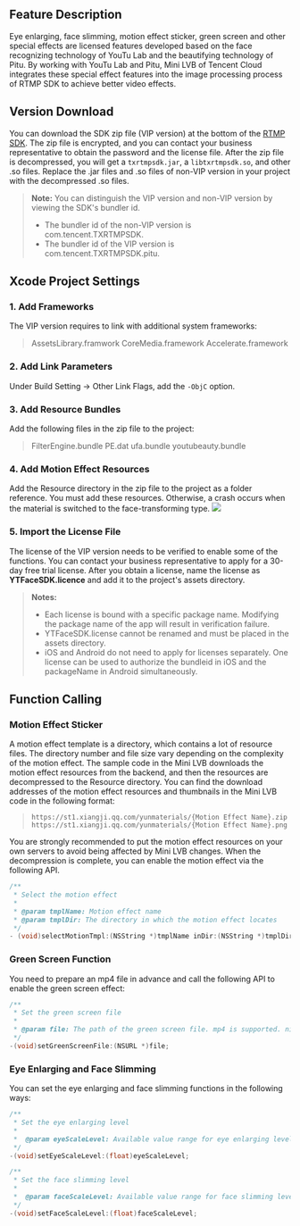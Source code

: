 ## Feature Description
Eye enlarging, face slimming, motion effect sticker, green screen and other special effects are licensed features developed based on the face recognizing technology of YouTu Lab and the beautifying technology of Pitu. By working with YouTu Lab and Pitu, Mini LVB of Tencent Cloud integrates these special effect features into the image processing process of RTMP SDK to achieve better video effects.

## Version Download
You can download the SDK zip file (VIP version) at the bottom of the [RTMP SDK](/doc/product/454/7873). The zip file is encrypted, and you can contact your business representative to obtain the password and the license file. After the zip file is decompressed, you will get a `txrtmpsdk.jar`, a `libtxrtmpsdk.so`, and other .so files. Replace the .jar files and .so files of non-VIP version in your project with the decompressed .so files.

> **Note:**
> You can distinguish the VIP version and non-VIP version by viewing the SDK's bundler id.
> - The bundler id of the non-VIP version is com.tencent.TXRTMPSDK.
> - The bundler id of the VIP version is com.tencent.TXRTMPSDK.pitu.

## Xcode Project Settings

### 1. Add Frameworks

The VIP version requires to link with additional system frameworks:
> AssetsLibrary.framwork
> CoreMedia.framework
> Accelerate.framework

### 2. Add Link Parameters

Under Build Setting -> Other Link Flags, add the `-ObjC` option.

### 3. Add Resource Bundles

Add the following files in the zip file to the project:

> FilterEngine.bundle
> PE.dat
> ufa.bundle
> youtubeauty.bundle

### 4. Add Motion Effect Resources

Add the Resource directory in the zip file to the project as a folder reference. You must add these resources. Otherwise, a crash occurs when the material is switched to the face-transforming type.
![](https://mc.qcloudimg.com/static/img/b7fac6b5e08b0ff245b17d29f7296b18/AAE85661-7601-4473-A338-747FB9A6981C.png)

### 5. Import the License File
The license of the VIP version needs to be verified to enable some of the functions. You can contact your business representative to apply for a 30-day free trial license.
After you obtain a license, name the license as **YTFaceSDK.licence** and add it to the project's assets directory.

> **Notes:**
> - Each license is bound with a specific package name. Modifying the package name of the app will result in verification failure.
> - YTFaceSDK.license cannot be renamed and must be placed in the assets directory.
> - iOS and Android do not need to apply for licenses separately. One license can be used to authorize the bundleid in iOS and the packageName in Android simultaneously.

## Function Calling

### Motion Effect Sticker

A motion effect template is a directory, which contains a lot of resource files. The directory number and file size vary depending on the complexity of the motion effect.
The sample code in the Mini LVB downloads the motion effect resources from the backend, and then the resources are decompressed to the Resource directory. You can find the download addresses of the motion effect resources and thumbnails in the Mini LVB code in the following format:
> `https://st1.xiangji.qq.com/yunmaterials/{Motion Effect Name}.zip`
> `https://st1.xiangji.qq.com/yunmaterials/{Motion Effect Name}.png`
>


You are strongly recommended to put the motion effect resources on your own servers to avoid being affected by Mini LVB changes.
When the decompression is complete, you can enable the motion effect via the following API.

```objective-c
/**
 * Select the motion effect
 *
 * @param tmplName: Motion effect name
 * @param tmplDir: The directory in which the motion effect locates
 */
- (void)selectMotionTmpl:(NSString *)tmplName inDir:(NSString *)tmplDir;
```


### Green Screen Function

You need to prepare an mp4 file in advance and call the following API to enable the green screen effect:

```objective-c
/**
 * Set the green screen file
 * 
 * @param file: The path of the green screen file. mp4 is supported. nil means to disable the green screen
 */
-(void)setGreenScreenFile:(NSURL *)file;
```

### Eye Enlarging and Face Slimming

You can set the eye enlarging and face slimming functions in the following ways:

```objective-c
/**
 * Set the eye enlarging level
 * 
 *  @param eyeScaleLevel: Available value range for eye enlarging level: 0-9. 0 means to disable the eye enlarging, while a higher value means a stronger effect.
 */
-(void)setEyeScaleLevel:(float)eyeScaleLevel;

/**
 * Set the face slimming level
 *
 *  @param faceScaleLevel: Available value range for face slimming level: 0-9. 0 means to disable the face slimming, while a higher value means a stronger effect.
 */
-(void)setFaceScaleLevel:(float)faceScaleLevel;
```

